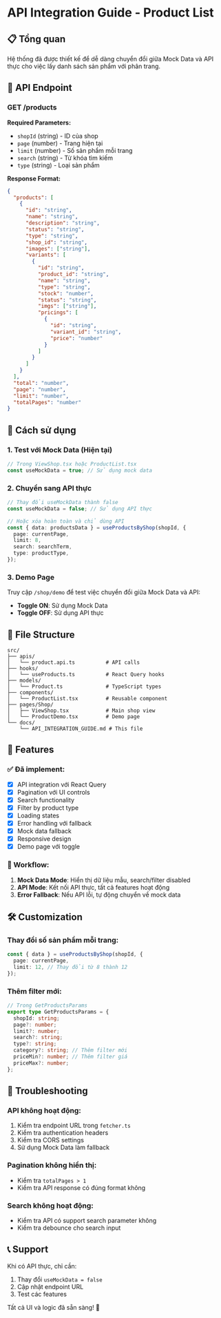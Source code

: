 # API Integration Guide - Product List

## 📋 Tổng quan

Hệ thống đã được thiết kế để dễ dàng chuyển đổi giữa Mock Data và API thực cho việc lấy danh sách sản phẩm với phân trang.

## 🔧 API Endpoint

### GET /products

**Required Parameters:**
- `shopId` (string) - ID của shop
- `page` (number) - Trang hiện tại
- `limit` (number) - Số sản phẩm mỗi trang
- `search` (string) - Từ khóa tìm kiếm
- `type` (string) - Loại sản phẩm

**Response Format:**
```json
{
  "products": [
    {
      "id": "string",
      "name": "string",
      "description": "string",
      "status": "string",
      "type": "string",
      "shop_id": "string",
      "images": ["string"],
      "variants": [
        {
          "id": "string",
          "product_id": "string",
          "name": "string",
          "type": "string",
          "stock": "number",
          "status": "string",
          "imgs": ["string"],
          "pricings": [
            {
              "id": "string",
              "variant_id": "string",
              "price": "number"
            }
          ]
        }
      ]
    }
  ],
  "total": "number",
  "page": "number",
  "limit": "number",
  "totalPages": "number"
}
```

## 🚀 Cách sử dụng

### 1. Test với Mock Data (Hiện tại)

```typescript
// Trong ViewShop.tsx hoặc ProductList.tsx
const useMockData = true; // Sử dụng mock data
```

### 2. Chuyển sang API thực

```typescript
// Thay đổi useMockData thành false
const useMockData = false; // Sử dụng API thực

// Hoặc xóa hoàn toàn và chỉ dùng API
const { data: productsData } = useProductsByShop(shopId, {
  page: currentPage,
  limit: 8,
  search: searchTerm,
  type: productType,
});
```

### 3. Demo Page

Truy cập `/shop/demo` để test việc chuyển đổi giữa Mock Data và API:

- **Toggle ON**: Sử dụng Mock Data
- **Toggle OFF**: Sử dụng API thực

## 📁 File Structure

```
src/
├── apis/
│   └── product.api.ts          # API calls
├── hooks/
│   └── useProducts.ts          # React Query hooks
├── models/
│   └── Product.ts              # TypeScript types
├── components/
│   └── ProductList.tsx         # Reusable component
├── pages/Shop/
│   ├── ViewShop.tsx            # Main shop view
│   └── ProductDemo.tsx         # Demo page
└── docs/
    └── API_INTEGRATION_GUIDE.md # This file
```

## 🎯 Features

### ✅ Đã implement:
- [x] API integration với React Query
- [x] Pagination với UI controls
- [x] Search functionality
- [x] Filter by product type
- [x] Loading states
- [x] Error handling với fallback
- [x] Mock data fallback
- [x] Responsive design
- [x] Demo page với toggle

### 🔄 Workflow:
1. **Mock Data Mode**: Hiển thị dữ liệu mẫu, search/filter disabled
2. **API Mode**: Kết nối API thực, tất cả features hoạt động
3. **Error Fallback**: Nếu API lỗi, tự động chuyển về mock data

## 🛠️ Customization

### Thay đổi số sản phẩm mỗi trang:
```typescript
const { data } = useProductsByShop(shopId, {
  page: currentPage,
  limit: 12, // Thay đổi từ 8 thành 12
});
```

### Thêm filter mới:
```typescript
// Trong GetProductsParams
export type GetProductsParams = {
  shopId: string;
  page?: number;
  limit?: number;
  search?: string;
  type?: string;
  category?: string; // Thêm filter mới
  priceMin?: number; // Thêm filter giá
  priceMax?: number;
};
```

## 🐛 Troubleshooting

### API không hoạt động:
1. Kiểm tra endpoint URL trong `fetcher.ts`
2. Kiểm tra authentication headers
3. Kiểm tra CORS settings
4. Sử dụng Mock Data làm fallback

### Pagination không hiển thị:
- Kiểm tra `totalPages > 1`
- Kiểm tra API response có đúng format không

### Search không hoạt động:
- Kiểm tra API có support search parameter không
- Kiểm tra debounce cho search input

## 📞 Support

Khi có API thực, chỉ cần:
1. Thay đổi `useMockData = false`
2. Cập nhật endpoint URL
3. Test các features

Tất cả UI và logic đã sẵn sàng! 🚀
